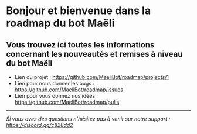 # Bonjour et bienvenue dans la roadmap du bot Maëli

## Vous trouvez ici toutes les informations concernant les nouveautés et remises à niveau du bot Maëli

* Lien du projet : https://github.com/MaeliBot/roadmap/projects/1
* Lien pour nous donner les bugs : https://github.com/MaeliBot/roadmap/issues
* Lien pour vous donnez nos idées  : https://github.com/MaeliBot/roadmap/pulls

-----------------

*Si vous avez des questions n'hésitez pas à venir sur notre support : https://discord.gg/c828dd2*
